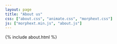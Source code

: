```yaml
---
layout: page
title: "About us"
css: ["about.css", "animate.css", "morphext.css"]
js: ["morphext.min.js", "about.js"]
---
```

{% include about.html %}